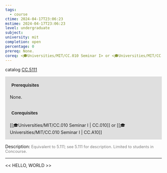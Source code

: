 ```yaml
---
tags:
  - course
ctime: 2024-04-17T23:06:23
mstime: 2024-04-17T23:06:23
level: undergraduate
subject: 
university: mit
completion: open
percentage: 0
prereq: None.
coreq: <🎓Universities/MIT/CC.010 Seminar I> or <🎓Universities/MIT/CC.010 Seminar I>
---
```


catalog [CC.5111](http://student.mit.edu/catalog/mCCa.html#CC.5111)

<span style="display: block; padding: 15px; background-color: rgb(100, 100, 100, 0.2);"><font id="m_prereq143_0" style="display: block; font-family: Arial, sans-serif; font-weight: bold; padding: 5px">Prerequisites</font><br><span id="prereq143_0">None.</span></span>
<span style="display: block; padding: 15px; background-color: rgb(100, 100, 100, 0.2);"><font id="m_coreq143_0" style="display: block; font-family: Arial, sans-serif; font-weight: bold; padding: 5px">Corequisites</font><br><span id="coreq143_0">[[🎓Universities/MIT/CC.010 Seminar I | CC.010]] or [[🎓Universities/MIT/CC.010 Seminar I | CC.A10]]</span></span>

<font style="">Description:</font>
<font style="color: grey; font-size: 0.8rem;">Equivalent to 5.111; see 5.111 for description. Limited to students in Concourse.</font>



---

<< HELLO, WORLD >>
